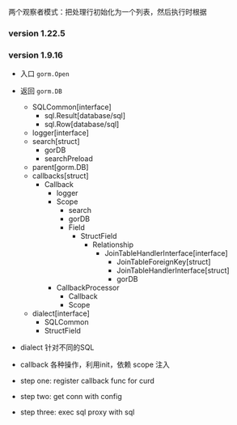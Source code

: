 两个观察者模式：把处理行初始化为一个列表，然后执行时根据
### version 1.22.5
### version 1.9.16
- 入口 ```gorm.Open```
- 返回 ```gorm.DB```
  - SQLCommon[interface]
    - sql.Result[database/sql]
    - sql.Row[database/sql]
  - logger[interface]
  - search[struct]
    - gorDB
    - searchPreload
  - parent[gorm.DB]
  - callbacks[struct]
    - Callback
      - logger
      - Scope
        - search
        - gorDB
        - Field
          - StructField
            - Relationship
              - JoinTableHandlerInterface[interface]
                - JoinTableForeignKey[struct]
                - JoinTableHandlerInterface[struct]
                - gorDB
      - CallbackProcessor
        - Callback
        - Scope
  - dialect[interface]
    - SQLCommon
    - StructField
- dialect 针对不同的SQL
- callback 各种操作，利用init，依赖 scope 注入

- step one: register callback func for curd
- step two: get conn with config
- step three: exec sql proxy with sql